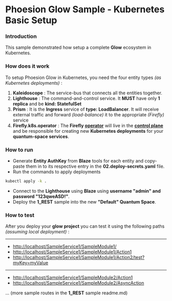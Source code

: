 # Phoesion Glow Sample - Kubernetes Basic Setup

<!--
#### [Documentation : Read the full tutorial here](https://glow-docs.phoesion.com/tutorials/XXXX.html)
-->

### Introduction
This sample demonstrated how setup a complete **Glow** ecosystem in Kubernetes.


### How does it work
To setup Phoesion Glow in Kubernetes, you need the four entity types *(as Kubernetes deployments)* :
1) **Kaleidoscope** : The service-bus that connects all the entities together.
2) **Lighthouse** : The command-and-control service. It **MUST** have only **1 replica** and be **kind: StatefulSet**
3) **Prism** : It is the **Ingress** service of **type: LoadBalancer**. It will receive external traffic and forward _(load-balance)_ it to the appropriate _(Firefly)_ service
4) **Firefly.k8s.operator** : The **Firefly [operator](https://kubernetes.io/docs/concepts/extend-kubernetes/operator/)** will live in the **[control plane](https://kubernetes.io/docs/concepts/overview/components/#control-plane-components)** and be responsible for creating new **Kubernetes deployments** for your **quantum-space services**.


### How to run
- Generate **Entity AuthKey** from **Blaze** tools for each entity and copy-paste them in to its respective entry in the **02.deploy-secrets.yaml** file.
- Run the commands to apply deployments
 ``` sh
 kubectl apply -k .
 ```
- Connect to the **Lighthouse** using **Blaze** using **username "admin" and password "123qweASD!"**.
- Deploy the **1_REST** sample into the new **"Default" Quantum Space**.
  

### How to test
After you deploy your **glow project** you can test it using the following paths *(assuming local deployment)* :

---

- [http://localhost/SampleService1/SampleModule1/](http://localhost:16000/SampleService1/SampleModule1/) 
- [http://localhost/SampleService1/SampleModule1/Action1](http://localhost:16000/SampleService1/SampleModule1/Action1) 
- [http://localhost/SampleService1/SampleModule1/Action2/test?myKey=myValue](http://localhost:16000/SampleService1/SampleModule1/Action2/test?myKey=myValue) 

---

- [http://localhost/SampleService1/SampleModule2/Action1](http://localhost:16000/SampleService1/SampleModule2/Action1) 
- [http://localhost/SampleService1/SampleModule2/AsyncAction](http://localhost:16000/SampleService1/SampleModule2/AsyncAction) 

... (more sample routes in the **1_REST** sample readme.md)
